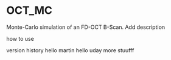 # OCT_MC
Monte-Carlo simulation of an FD-OCT B-Scan.
Add description

how to use

version history
 hello martin hello uday
more stuufff
